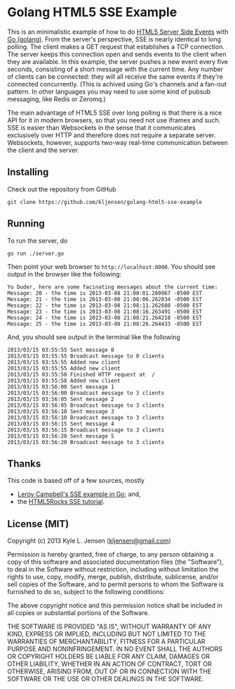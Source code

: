 Golang HTML5 SSE Example
========================

This is an minimalistic example of how to do
[HTML5 Server Side Events](http://en.wikipedia.org/wiki/Server-sent_events)
with [Go (golang)](http://golang.org/).  From the server's perspective,
SSE is nearly identical to long polling.  The client makes a GET request
that establishes a TCP connection.  The server keeps this connection open
and sends events to the client when they are available. In this example,
the server pushes a new event every five seconds, consisting of a short
message with the current time.  Any number of clients can be
connected: they will all receive the same events if they're connected
concurrently.  (This is achived using Go's channels and a fan-out
pattern.  In other languages you may need to use some kind of pubsub
messaging, like Redis or Zeromq.)

The main advantage of HTML5 SSE over long polling is that there is a nice
API for it in modern browsers, so that you need not use iframes and such.
SSE is easier than Websockets in the sense that it communicates exclusively
over HTTP and therefore does not require a separate server.  Websockets,
however, supports two-way real-time communication between the client and
the server.

## Installing

Check out the repository from GitHub

	git clone https://github.com/kljensen/golang-html5-sse-example

## Running

To run the server, do 

	go run ./server.go

Then point your web browser to `http://localhost:8000`.
You should see output in the browser like the following:

	Yo Duder, here are some facinating messages about the current time:
	Message: 20 - the time is 2013-03-08 21:08:01.260967 -0500 EST
	Message: 21 - the time is 2013-03-08 21:08:06.262034 -0500 EST
	Message: 22 - the time is 2013-03-08 21:08:11.262608 -0500 EST
	Message: 23 - the time is 2013-03-08 21:08:16.263491 -0500 EST
	Message: 24 - the time is 2013-03-08 21:08:21.264218 -0500 EST
	Message: 25 - the time is 2013-03-08 21:08:26.264433 -0500 EST

And, you should see output in the terminal like the following

	2013/03/15 03:55:55 Sent message 0 
	2013/03/15 03:55:55 Broadcast message to 0 clients
	2013/03/15 03:55:55 Added new client
	2013/03/15 03:55:55 Added new client
	2013/03/15 03:55:58 Finished HTTP request at  /
	2013/03/15 03:55:58 Added new client
	2013/03/15 03:56:00 Sent message 1 
	2013/03/15 03:56:00 Broadcast message to 3 clients
	2013/03/15 03:56:05 Sent message 2 
	2013/03/15 03:56:05 Broadcast message to 3 clients
	2013/03/15 03:56:10 Sent message 3 
	2013/03/15 03:56:10 Broadcast message to 3 clients
	2013/03/15 03:56:15 Sent message 4 
	2013/03/15 03:56:15 Broadcast message to 3 clients
	2013/03/15 03:56:20 Sent message 5 
	2013/03/15 03:56:20 Broadcast message to 3 clients

## Thanks

This code is based off of a few sources, mostly

* [Leroy Campbell's SSE example in Go](https://gist.github.com/artisonian/3836281); and,
* the [HTML5Rocks SSE tutorial](http://www.html5rocks.com/en/tutorials/eventsource/basics/).

 
## License (MIT)

Copyright (c) 2013 Kyle L. Jensen (kljensen@gmail.com)

Permission is hereby granted, free of charge, to any person obtaining
a copy of this software and associated documentation files (the
"Software"), to deal in the Software without restriction, including
without limitation the rights to use, copy, modify, merge, publish,
distribute, sublicense, and/or sell copies of the Software, and to
permit persons to whom the Software is furnished to do so, subject to
the following conditions:

The above copyright notice and this permission notice shall be
included in all copies or substantial portions of the Software.

THE SOFTWARE IS PROVIDED "AS IS", WITHOUT WARRANTY OF ANY KIND,
EXPRESS OR IMPLIED, INCLUDING BUT NOT LIMITED TO THE WARRANTIES OF
MERCHANTABILITY, FITNESS FOR A PARTICULAR PURPOSE AND NONINFRINGEMENT.
IN NO EVENT SHALL THE AUTHORS OR COPYRIGHT HOLDERS BE LIABLE FOR ANY
CLAIM, DAMAGES OR OTHER LIABILITY, WHETHER IN AN ACTION OF CONTRACT,
TORT OR OTHERWISE, ARISING FROM, OUT OF OR IN CONNECTION WITH THE
SOFTWARE OR THE USE OR OTHER DEALINGS IN THE SOFTWARE.
